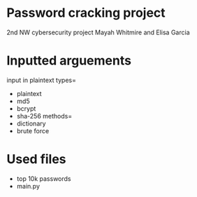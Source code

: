 # Password cracking project
2nd NW cybersecurity project
Mayah Whitmire and Elisa Garcia
# Inputted arguements
input in plaintext
types=
- plaintext
- md5
- bcrypt
- sha-256
methods=
- dictionary
- brute force
# Used files
- top 10k passwords
- main.py
